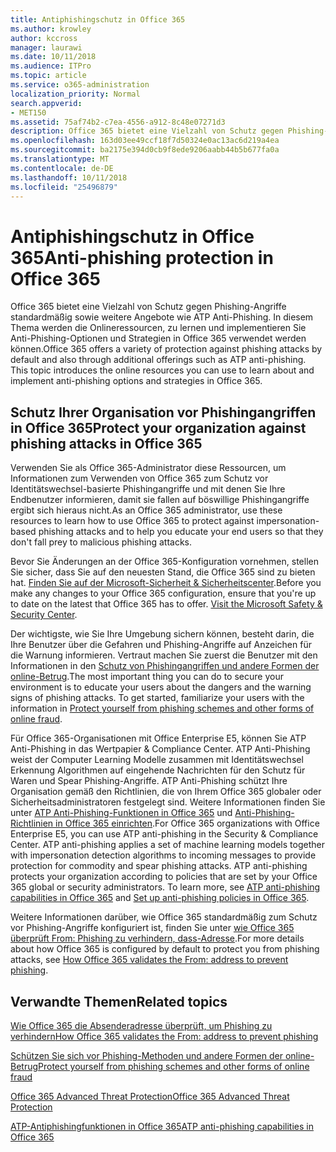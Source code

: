 ```yaml
---
title: Antiphishingschutz in Office 365
ms.author: krowley
author: kccross
manager: laurawi
ms.date: 10/11/2018
ms.audience: ITPro
ms.topic: article
ms.service: o365-administration
localization_priority: Normal
search.appverid:
- MET150
ms.assetid: 75af74b2-c7ea-4556-a912-8c48e07271d3
description: Office 365 bietet eine Vielzahl von Schutz gegen Phishing-Angriffe standardmäßig sowie weitere Angebote wie ATP Anti-Phishing. In diesem Thema werden die Onlineressourcen, zu lernen und implementieren Sie Anti-Phishing-Optionen und Strategien in Office 365 verwendet werden können.
ms.openlocfilehash: 163d03ee49ccf18f7d50324e0ac13ac6d219a4ea
ms.sourcegitcommit: ba2175e394d0cb9f8ede9206aabb44b5b677fa0a
ms.translationtype: MT
ms.contentlocale: de-DE
ms.lasthandoff: 10/11/2018
ms.locfileid: "25496879"
---
```

# <a name="anti-phishing-protection-in-office-365"></a><span data-ttu-id="4ecef-104">Antiphishingschutz in Office 365</span><span class="sxs-lookup"><span data-stu-id="4ecef-104">Anti-phishing protection in Office 365</span></span>

<span data-ttu-id="4ecef-p102">Office 365 bietet eine Vielzahl von Schutz gegen Phishing-Angriffe standardmäßig sowie weitere Angebote wie ATP Anti-Phishing. In diesem Thema werden die Onlineressourcen, zu lernen und implementieren Sie Anti-Phishing-Optionen und Strategien in Office 365 verwendet werden können.</span><span class="sxs-lookup"><span data-stu-id="4ecef-p102">Office 365 offers a variety of protection against phishing attacks by default and also through additional offerings such as ATP anti-phishing. This topic introduces the online resources you can use to learn about and implement anti-phishing options and strategies in Office 365.</span></span>
  
## <a name="protect-your-organization-against-phishing-attacks-in-office-365"></a><span data-ttu-id="4ecef-107">Schutz Ihrer Organisation vor Phishingangriffen in Office 365</span><span class="sxs-lookup"><span data-stu-id="4ecef-107">Protect your organization against phishing attacks in Office 365</span></span>

<span data-ttu-id="4ecef-108">Verwenden Sie als Office 365-Administrator diese Ressourcen, um Informationen zum Verwenden von Office 365 zum Schutz vor Identitätswechsel-basierte Phishingangriffe und mit denen Sie Ihre Endbenutzer informieren, damit sie fallen auf böswillige Phishingangriffe ergibt sich hieraus nicht.</span><span class="sxs-lookup"><span data-stu-id="4ecef-108">As an Office 365 administrator, use these resources to learn how to use Office 365 to protect against impersonation-based phishing attacks and to help you educate your end users so that they don't fall prey to malicious phishing attacks.</span></span>
  
<span data-ttu-id="4ecef-p103">Bevor Sie Änderungen an der Office 365-Konfiguration vornehmen, stellen Sie sicher, dass Sie auf den neuesten Stand, die Office 365 sind zu bieten hat. [Finden Sie auf der Microsoft-Sicherheit &amp; Sicherheitscenter](https://www.microsoft.com/security/default.aspx).</span><span class="sxs-lookup"><span data-stu-id="4ecef-p103">Before you make any changes to your Office 365 configuration, ensure that you're up to date on the latest that Office 365 has to offer. [Visit the Microsoft Safety &amp; Security Center](https://www.microsoft.com/security/default.aspx).</span></span>
  
<span data-ttu-id="4ecef-p104">Der wichtigste, wie Sie Ihre Umgebung sichern können, besteht darin, die Ihre Benutzer über die Gefahren und Phishing-Angriffe auf Anzeichen für die Warnung informieren. Vertraut machen Sie zuerst die Benutzer mit den Informationen in den [Schutz von Phishingangriffen und andere Formen der online-Betrug](https://support.office.com/article/f84750b4-2f2c-46c3-89f6-e65f7f8c3546).</span><span class="sxs-lookup"><span data-stu-id="4ecef-p104">The most important thing you can do to secure your environment is to educate your users about the dangers and the warning signs of phishing attacks. To get started, familiarize your users with the information in [Protect yourself from phishing schemes and other forms of online fraud](https://support.office.com/article/f84750b4-2f2c-46c3-89f6-e65f7f8c3546).</span></span>
  
<span data-ttu-id="4ecef-p105">Für Office 365-Organisationen mit Office Enterprise E5, können Sie ATP Anti-Phishing in das Wertpapier &amp; Compliance Center. ATP Anti-Phishing weist der Computer Learning Modelle zusammen mit Identitätswechsel Erkennung Algorithmen auf eingehende Nachrichten für den Schutz für Waren und Spear Phishing-Angriffe. ATP Anti-Phishing schützt Ihre Organisation gemäß den Richtlinien, die von Ihrem Office 365 globaler oder Sicherheitsadministratoren festgelegt sind. Weitere Informationen finden Sie unter [ATP Anti-Phishing-Funktionen in Office 365](atp-anti-phishing.md) und [Anti-Phishing-Richtlinien in Office 365 einrichten](set-up-anti-phishing-policies.md).</span><span class="sxs-lookup"><span data-stu-id="4ecef-p105">For Office 365 organizations with Office Enterprise E5, you can use ATP anti-phishing in the Security &amp; Compliance Center. ATP anti-phishing applies a set of machine learning models together with impersonation detection algorithms to incoming messages to provide protection for commodity and spear phishing attacks. ATP anti-phishing protects your organization according to policies that are set by your Office 365 global or security administrators. To learn more, see [ATP anti-phishing capabilities in Office 365](atp-anti-phishing.md) and [Set up anti-phishing policies in Office 365](set-up-anti-phishing-policies.md).</span></span>
  
<span data-ttu-id="4ecef-117">Weitere Informationen darüber, wie Office 365 standardmäßig zum Schutz vor Phishing-Angriffe konfiguriert ist, finden Sie unter [wie Office 365 überprüft From: Phishing zu verhindern, dass-Adresse](how-office-365-validates-the-from-address.md).</span><span class="sxs-lookup"><span data-stu-id="4ecef-117">For more details about how Office 365 is configured by default to protect you from phishing attacks, see [How Office 365 validates the From: address to prevent phishing](how-office-365-validates-the-from-address.md).</span></span>
  
## <a name="related-topics"></a><span data-ttu-id="4ecef-118">Verwandte Themen</span><span class="sxs-lookup"><span data-stu-id="4ecef-118">Related topics</span></span>

[<span data-ttu-id="4ecef-119">Wie Office 365 die Absenderadresse überprüft, um Phishing zu verhindern</span><span class="sxs-lookup"><span data-stu-id="4ecef-119">How Office 365 validates the From: address to prevent phishing</span></span>](how-office-365-validates-the-from-address.md)
  
[<span data-ttu-id="4ecef-120">Schützen Sie sich vor Phishing-Methoden und andere Formen der online-Betrug</span><span class="sxs-lookup"><span data-stu-id="4ecef-120">Protect yourself from phishing schemes and other forms of online fraud</span></span>](https://support.office.com/article/f84750b4-2f2c-46c3-89f6-e65f7f8c3546)
  
[<span data-ttu-id="4ecef-121">Office 365 Advanced Threat Protection</span><span class="sxs-lookup"><span data-stu-id="4ecef-121">Office 365 Advanced Threat Protection</span></span>](office-365-atp.md)
  
[<span data-ttu-id="4ecef-122">ATP-Antiphishingfunktionen in Office 365</span><span class="sxs-lookup"><span data-stu-id="4ecef-122">ATP anti-phishing capabilities in Office 365</span></span>](atp-anti-phishing.md)
  

